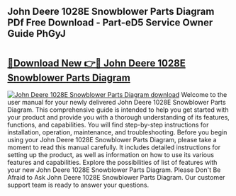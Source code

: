 ## John Deere 1028E Snowblower Parts Diagram PDf Free Download - Part-eD5 Service Owner Guide PhGyJ

# <h2><a href="http://dfldi09.blite.top/?on=John+Deere+1028E+Snowblower+Parts+Diagram">🔗Download New 👉🔴 John Deere 1028E Snowblower Parts Diagram</a></h2>

[![John Deere 1028E Snowblower Parts Diagram download](https://i.imgur.com/lujVjoI.png)](http://dfldi09.blite.top/?on=John+Deere+1028E+Snowblower+Parts+Diagram)
Welcome to the user manual for your newly delivered John Deere 1028E Snowblower Parts Diagram. This comprehensive guide is intended to help you get started with your product and provide you with a thorough understanding of its features, functions, and capabilities. You will find step-by-step instructions for installation, operation, maintenance, and troubleshooting. Before you begin using your John Deere 1028E Snowblower Parts Diagram, please take a moment to read this manual carefully. It includes detailed instructions for setting up the product, as well as information on how to use its various features and capabilities. Explore the possibilities of list of features with your new John Deere 1028E Snowblower Parts Diagram. Please Don't Be Afraid to Ask John Deere 1028E Snowblower Parts Diagram. Our customer support team is ready to answer your questions.
